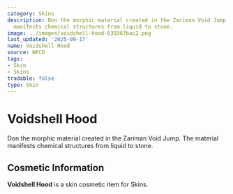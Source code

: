 ```yaml
---
category: Skins
description: Don the morphic material created in the Zariman Void Jump. The material
  manifests chemical structures from liquid to stone.
image: ../images/voidshell-hood-639367bac2.png
last_updated: '2025-09-17'
name: Voidshell Hood
source: WFCD
tags:
- Skin
- Skins
tradable: false
type: Skin
---
```


# Voidshell Hood

Don the morphic material created in the Zariman Void Jump. The material manifests chemical structures from liquid to stone.

## Cosmetic Information

**Voidshell Hood** is a skin cosmetic item for Skins.

